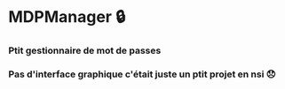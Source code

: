 # MDPManager 🔒
### Ptit gestionnaire de mot de passes
### Pas d'interface graphique c'était juste un ptit projet en nsi 😞
